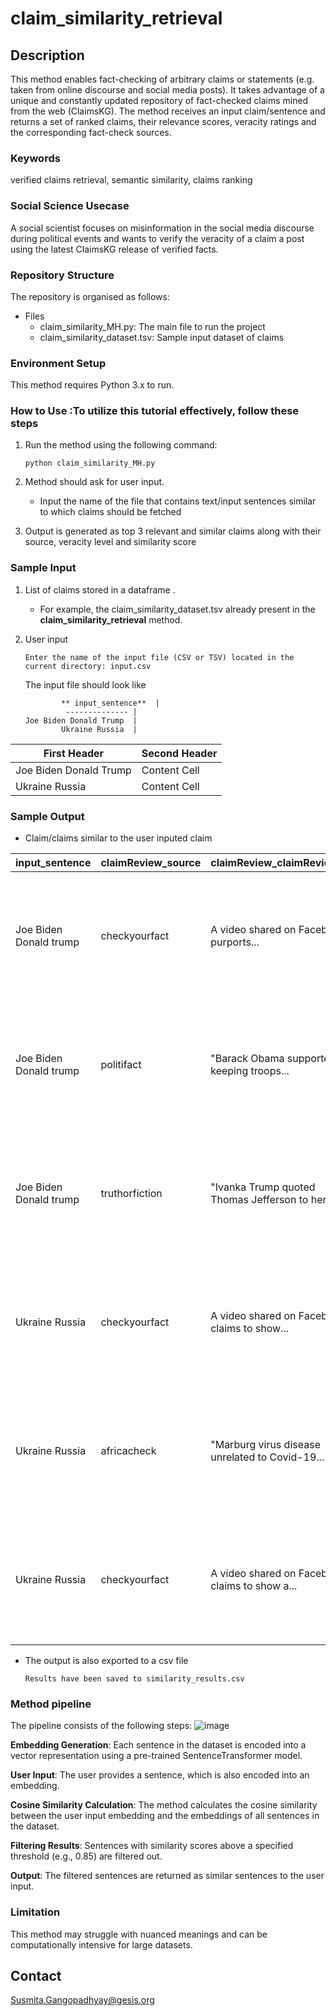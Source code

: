 # claim_similarity_retrieval

## Description
This method enables fact-checking of arbitrary claims or statements (e.g. taken from online discourse and social media posts). It takes advantage of a unique and constantly updated repository of fact-checked claims mined from the web (ClaimsKG). The method receives an input claim/sentence and returns a set of ranked claims, their relevance scores, veracity ratings and the corresponding fact-check sources.   

### Keywords
verified claims retrieval, semantic similarity, claims ranking

### Social Science Usecase

A social scientist focuses on misinformation in the social media discourse during political events and wants to verify the veracity of a claim a post using the latest ClaimsKG release of verified facts. 

### Repository Structure
The repository is organised as follows: 

* Files
  - claim_similarity_MH.py: The main file to run the project
  - claim_similarity_dataset.tsv: Sample input dataset of claims


 

### Environment Setup
This method requires Python 3.x to run.

  

### How to Use :To utilize this tutorial effectively, follow these steps
1. Run the method using the following command: 
   
   `python claim_similarity_MH.py`
   
2. Method should ask for user input.
     - Input the name of the file that contains text/input sentences similar to which claims should be fetched

   
3. Output is generated as top 3 relevant and similar claims along with their source, veracity level and similarity score

   
### Sample Input 
1. List of claims stored in a dataframe .
    - For example, the claim_similarity_dataset.tsv already present in the **claim_similarity_retrieval** method. 

   
3. User input
   
    `Enter the name of the input file (CSV or TSV) located in the current directory: input.csv`

   The input file should look like

               ** input_sentence**  | 
                -------------- | 
       Joe Biden Donald Trump  | 
               Ukraine Russia  |  


First Header  | Second Header
------------- | -------------
Joe Biden Donald Trump  | Content Cell
 Ukraine Russia  | Content Cell
### Sample Output
* Claim/claims similar to the user inputed claim

input_sentence | claimReview_source | claimReview_claimReviewed|  <div style="width:290px">normalised_rating</div>|<div style="width:290px">similarity</div> | message                                                                                              
---------------|-------------------|---------------------------|------------------|---------------------|--------------------  
Joe Biden Donald trump   | checkyourfact     | A video shared on Facebook purports...                           | false            | 0.3887              | No claims are found to be very similar (above 0.7), however, the top 3 are displayed.               
Joe Biden Donald trump   | politifact        | "Barack Obama supported keeping troops...                        | mixture          | 0.3292              | No claims are found to be very similar (above 0.7), however, the top 3 are displayed.               
Joe Biden Donald trump   | truthorfiction    | "Ivanka Trump quoted Thomas Jefferson to her...                  | other            | 0.2931              | No claims are found to be very similar (above 0.7), however, the top 3 are displayed.               
Ukraine Russia          | checkyourfact     | A video shared on Facebook claims to show...                     | false            | 0.5271              | No claims are found to be very similar (above 0.7), however, the top 3 are displayed.               
Ukraine Russia          | africacheck       | "Marburg virus disease unrelated to Covid-19...                 | false            | 0.2993              | No claims are found to be very similar (above 0.7), however, the top 3 are displayed.               
Ukraine Russia          | checkyourfact     | A video shared on Facebook claims to show a...                  | false            | 0.2972              | No claims are found to be very similar (above 0.7), however, the top 3 are displayed.               



  
* The output is also exported to a csv file
  
  `Results have been saved to similarity_results.csv`




### Method pipeline

The pipeline consists of the following steps:
![image](https://github.com/user-attachments/assets/b7040304-6db7-4099-83ce-2d498a469f45)





**Embedding Generation**: Each sentence in the dataset is encoded into a vector representation using a pre-trained SentenceTransformer model.

**User Input**: The user provides a sentence, which is also encoded into an embedding.

**Cosine Similarity Calculation**: The method calculates the cosine similarity between the user input embedding and the embeddings of all sentences in the dataset.

**Filtering Results**: Sentences with similarity scores above a specified threshold (e.g., 0.85) are filtered out.

**Output**: The filtered sentences are returned as similar sentences to the user input.



### Limitation

This method may struggle with nuanced meanings and can be computationally intensive for large datasets.



## Contact
Susmita.Gangopadhyay@gesis.org


